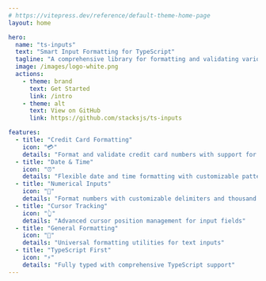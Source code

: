 ```yaml
---
# https://vitepress.dev/reference/default-theme-home-page
layout: home

hero:
  name: "ts-inputs"
  text: "Smart Input Formatting for TypeScript"
  tagline: "A comprehensive library for formatting and validating various input types"
  image: /images/logo-white.png
  actions:
    - theme: brand
      text: Get Started
      link: /intro
    - theme: alt
      text: View on GitHub
      link: https://github.com/stacksjs/ts-inputs

features:
  - title: "Credit Card Formatting"
    icon: "💳"
    details: "Format and validate credit card numbers with support for various card types"
  - title: "Date & Time"
    icon: "⏰"
    details: "Flexible date and time formatting with customizable patterns"
  - title: "Numerical Inputs"
    icon: "🔢"
    details: "Format numbers with customizable delimiters and thousand group styles"
  - title: "Cursor Tracking"
    icon: "👆"
    details: "Advanced cursor position management for input fields"
  - title: "General Formatting"
    icon: "📝"
    details: "Universal formatting utilities for text inputs"
  - title: "TypeScript First"
    icon: "⚡"
    details: "Fully typed with comprehensive TypeScript support"
---
```


<Home />
